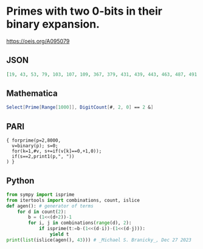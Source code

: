 # Primes with two 0\-bits in their binary expansion\.
https://oeis.org/A095079
## JSON
```JSON
[19, 43, 53, 79, 103, 107, 109, 367, 379, 431, 439, 443, 463, 487, 491, 499, 751, 863, 887, 983, 1013, 1279, 1471, 1531, 1663, 1759, 1783, 1787, 1789, 1951, 1979, 1999, 2011, 2027, 2029, 3067, 3581, 3823, 4027, 5119, 6079, 6911, 7039, 7103]
```
## Mathematica
```Mathematica
Select[Prime[Range[1000]], DigitCount[#, 2, 0] == 2 &]
```
## PARI
```PARI
{ forprime(p=2,8000,
  v=binary(p); s=0;
  for(k=1,#v, s+=if(v[k]==0,+1,0));
  if(s==2,print1(p,", "))
) }
```
## Python
```Python
from sympy import isprime
from itertools import combinations, count, islice
def agen(): # generator of terms
    for d in count(2):
        b = (1<<(d+2))-1
        for i, j in combinations(range(d), 2):
            if isprime(t:=b-(1<<(d-i))-(1<<(d-j))):
                yield t
print(list(islice(agen(), 43))) # _Michael S. Branicky_, Dec 27 2023
```
